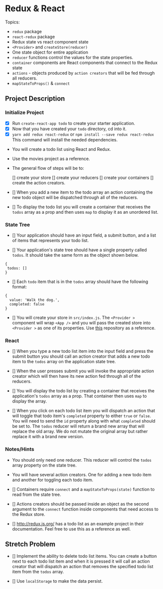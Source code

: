 # Redux & React

Topics:

* `redux` package
* `react-redux` package
* Redux state vs react component state
* `<Provider>` and `createStore(reducer)`
* One state object for entire application
* `reducer` functions control the values for the state properties.
* `container` components are React components that connect to the Redux state
* `actions` - objects produced by `action creators` that will be fed through all reducers.
* `mapStateToProps()` & `connect`

## Project Description

### Initialize Project

* [x] Run `create-react-app todo` to create your starter application.
* [x] Now that you have created your `todo` directory, cd into it.
* [x] `yarn add redux react-redux` or `npm install --save redux react-redux` This command will install the needed dependencies.

* You will create a todo list using React and Redux.
* Use the movies project as a reference.
* The general flow of steps will be to:

  [] create your store
  [] create your reducers
  [] create your containers
  [] create the action creators.

* [] When you add a new item to the todo array an action containing the new todo object will be dispatched through all of the reducers.

* [] To display the todo list you will create a container that receives the `todos` array as a prop and then uses `map` to display it as an unordered list.

### State Tree

* [] Your application should have an input field, a submit button, and a list of items that represents your todo list.

* [] Your application's state tree should have a single property called `todos`. It should take the same form as the object shown below.


```
{
 todos: []
}
```

* [] Each `todo` item that is in the `todos` array should have the following format:


```
{
  value: 'Walk the dog.',
  completed: false
}
```

* [] You will create your store in `src/index.js`. The `<Provider >` component will wrap `<App />` and you will pass the created store into `<Provider >` as one of its properties. Use [this](https://github.com/SunJieMing/redux-example-movies) repository as a reference.

### React

* [] When you type a new todo list item into the input field and press the submit button you should call an action creator that adds a new todo item to the `todos` array on the application state tree.

* [] When the user presses submit you will invoke the appropriate action creator which will then have its new action fed through all of the reducers.

* [] You will display the todo list by creating a container that receives the application's `todos` array as a prop. That container then uses `map` to display the array.

* [] When you click on each todo list item you will dispatch an action that will toggle that todo item's `completed` property to either `true` or `false`. You will need to send the `id` property along with what `completed` should be set to. The `todos` reducer will return a brand new array that will replace the old array. We do not mutate the original array but rather replace it with a brand new version.

### Notes/Hints

* You should only need one reducer. This reducer will control the `todos` array property on the state tree.

* You will have several action creators. One for adding a new todo item and another for toggling each todo item.

* [] Containers require `connect` and a `mapStateToProps(state)` function to read from the state tree.

* [] Actions creators should be passed inside an object as the second argument to the `connect` function inside components that need access to the Redux store.

* [] http://redux.js.org/ has a todo list as an example project in their documentation. Feel free to use this as a reference as well.

## Stretch Problem

* [] Implement the ability to delete todo list items. You can create a button next to each todo list item and when it is pressed it will call an action creator that will dispatch an action that removes the specified todo list item from the `todos` array.

* [] Use `localStorage` to make the data persist.
